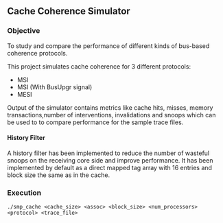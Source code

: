 ## Cache Coherence Simulator

### Objective
To study and compare the performance of different kinds of bus-based coherence protocols.

This project simulates cache coherence for 3 different protocols: 
* MSI
* MSI (With BusUpgr signal)
* MESI 

Output of the simulator contains metrics like cache hits, misses, memory transactions,number of interventions, invalidations and snoops which can be used to to compare performance for the sample trace files.

#### History Filter
A history filter has been implemented to reduce the number of wasteful snoops on the receiving core side and improve performance.
It has been implemented by default as a direct mapped tag array with 16 entries and block size the same as in the cache.

### Execution

```./smp_cache <cache_size> <assoc> <block_size> <num_processors> <protocol> <trace_file>```

